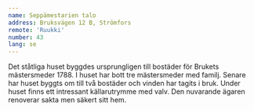 ```yaml
---
name: Seppämestarien talo
address: Bruksvägen 12 B, Strömfors
remote: 'Ruukki'
number: 43
lang: se
---
```

Det ståtliga huset byggdes ursprungligen till bostäder för Brukets mästersmeder 1788. I huset har bott tre mästersmeder med familj. Senare har huset byggts om till två bostäder och vinden har tagits i bruk. Under huset finns ett intressant källarutrymme med valv. Den nuvarande ägaren renoverar sakta men säkert sitt hem.
